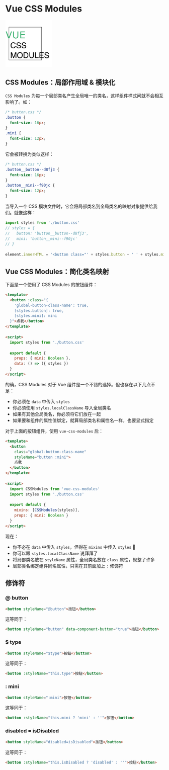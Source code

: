 # Vue CSS Modules

<img src="./assets/logo.png" width="150" height="150" />

## CSS Modules：局部作用域 & 模块化

`CSS Modules` 为每一个局部类名产生全局唯一的类名，这样组件样式间就不会相互影响了。如：

```css
/* button.css */
.button {
  font-size: 16px;
}
.mini {
  font-size: 12px;
}
```

它会被转换为类似这样：

```css
/* button.css */
.button__button--d8fj3 {
  font-size: 16px;
}
.button__mini--f90jc {
  font-size: 12px;
}
```

当导入一个 CSS 模块文件时，它会将局部类名到全局类名的映射对象提供给我们。就像这样：

```javascript
import styles from './button.css'
// styles = {
//   button: 'button__button--d8fj3',
//   mini: 'button__mini--f90jc'
// }

element.innerHTML = '<button class="' + styles.button + ' ' + styles.mini + '" />'
```

## Vue CSS Modules：简化类名映射

下面是一个使用了 CSS Modules 的按钮组件：

```html
<template>
  <button :class="{
    'global-button-class-name': true,
    [styles.button]: true,
    [styles.mini]: mini
  }">点我</button>
</template>

<script>
  import styles from './button.css'

  export default {
    props: { mini: Boolean },
    data: () => ({ styles })
  }
</script>
```

的确，CSS Modules 对于 Vue 组件是一个不错的选择。但也存在以下几点不足：

- 你必须在 `data` 中传入 `styles`
- 你必须使用 `styles.localClassName` 导入全局类名
- 如果有其他全局类名，你必须将它们放在一起
- 如果要和组件的属性值绑定，就算局部类名和属性名一样，也要显式指定

对于上面的按钮组件，使用 `vue-css-modules` 后：

```html
<template>
  <button
    class="global-button-class-name"
    styleName="button :mini">
    点我
  </button>
</template>

<script>
  import CSSModules from 'vue-css-modules'
  import styles from './button.css'

  export default {
    mixins: [CSSModules(styles)],
    props: { mini: Boolean }
  }
</script>
```

现在：

- 你不必在 `data` 中传入 `styles`，但得在 `mixins` 中传入 `styles` 🌝
- 你可以跟 `styles.localClassName` 说拜拜了
- 将局部类名放在 `styleName` 属性，全局类名放在 `class` 属性，规整了许多
- 局部类名绑定组件同名属性，只需在其前面加上 `:` 修饰符

## 修饰符

### **@** button

```html
<button styleName="@button">按钮</button>
```

这等同于：

```html
<button styleName="button" data-component-button="true">按钮</button>
```

### **$** type

```html
<button styleName="$type">按钮</button>
```

这等同于：

```html
<button :styleName="this.type">按钮</button>
```

### **:** mini

```html
<button styleName=":mini">按钮</button>
```

这等同于：

```html
<button :styleName="this.mini ? 'mini' : ''">按钮</button>
```

### disabled **=** isDisabled

```html
<button styleName="disabled=isDisabled">按钮</button>
```

这等同于：

```html
<button :styleName="this.isDisabled ? 'disabled' : ''">按钮</button>
```
